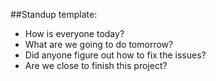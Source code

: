##Standup template:
* How is everyone today?
* What are we going to do tomorrow?
* Did anyone figure out how to fix the issues?
* Are we close to finish this project?
